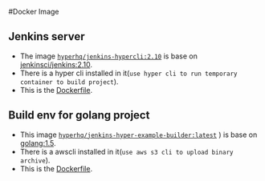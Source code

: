 #Docker Image
## Jenkins server
* The image [`hyperhq/jenkins-hypercli:2.10`](https://hub.docker.com/r/hyperhq/jenkins-hypercli/) is base on [jenkinsci/jenkins:2.10](https://hub.docker.com/r/jenkinsci/jenkins). 
* There is a hyper cli installed in it(`use hyper cli to run temporary container to build project`).
* This is the [Dockerfile](https://github.com/hyperhq/jenkins-hypercli-image/blob/jenkins-hypercli/Dockerfile#L65).
## Build env for golang project
* This image [`hyperhq/jenkins-hyper-example-builder:latest`](https://hub.docker.com/r/hyperhq/jenkins-hyper-example-builder/) ) is base on [golang:1.5](https://hub.docker.com/_/golang/).
* There is a awscli installed in it(`use aws s3 cli to upload binary archive`).
* This is the [Dockerfile](https://github.com/hyperhq/jenkins-hyper-example-app/blob/master/Dockerfile#L17).
